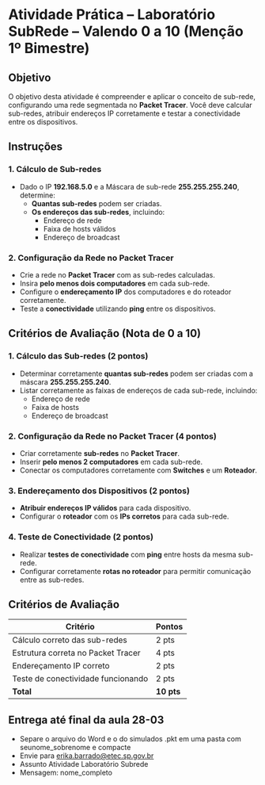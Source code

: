 # Atividade Prática – Laboratório SubRede – Valendo 0 a 10 (Menção 1º Bimestre)

## Objetivo
O objetivo desta atividade é compreender e aplicar o conceito de sub-rede, configurando uma rede segmentada no **Packet Tracer**. Você deve calcular sub-redes, atribuir endereços IP corretamente e testar a conectividade entre os dispositivos.

## Instruções

### 1. Cálculo de Sub-redes
- Dado o IP **192.168.5.0** e a Máscara de sub-rede **255.255.255.240**, determine:
  - **Quantas sub-redes** podem ser criadas.
  - **Os endereços das sub-redes**, incluindo:
    - Endereço de rede
    - Faixa de hosts válidos
    - Endereço de broadcast

### 2. Configuração da Rede no Packet Tracer
- Crie a rede no **Packet Tracer** com as sub-redes calculadas.
- Insira **pelo menos dois computadores** em cada sub-rede.
- Configure o **endereçamento IP** dos computadores e do roteador corretamente.
- Teste a **conectividade** utilizando **ping** entre os dispositivos.

## Critérios de Avaliação (Nota de 0 a 10)

### 1. Cálculo das Sub-redes (2 pontos)
- Determinar corretamente **quantas sub-redes** podem ser criadas com a máscara **255.255.255.240**.
- Listar corretamente as faixas de endereços de cada sub-rede, incluindo:
  - Endereço de rede
  - Faixa de hosts
  - Endereço de broadcast

### 2. Configuração da Rede no Packet Tracer (4 pontos)
- Criar corretamente **sub-redes** no **Packet Tracer**.
- Inserir **pelo menos 2 computadores** em cada sub-rede.
- Conectar os computadores corretamente com **Switches** e um **Roteador**.

### 3. Endereçamento dos Dispositivos (2 pontos)
- **Atribuir endereços IP válidos** para cada dispositivo.
- Configurar o **roteador** com os **IPs corretos** para cada sub-rede.

### 4. Teste de Conectividade (2 pontos)
- Realizar **testes de conectividade** com **ping** entre hosts da mesma sub-rede.
- Configurar corretamente **rotas no roteador** para permitir comunicação entre as sub-redes.

## Critérios de Avaliação

| Critério                                      | Pontos |
|-----------------------------------------------|--------|
| Cálculo correto das sub-redes                 | 2 pts  |
| Estrutura correta no Packet Tracer            | 4 pts  |
| Endereçamento IP correto                      | 2 pts  |
| Teste de conectividade funcionando            | 2 pts  |
| **Total**                                     | **10 pts** |

## Entrega até final da aula 28-03

- Separe o arquivo do Word e o do simulados .pkt em uma pasta com seunome_sobrenome e compacte
- Envie para erika.barrado@etec.sp.gov.br
- Assunto Atividade Laboratório Subrede 
- Mensagem: nome_completo

